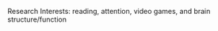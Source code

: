Research Interests: reading, attention, video games, and brain structure/function

<!---
shabkr/shabkr is a ✨ special ✨ repository because its `README.md` (this file) appears on your GitHub profile.
You can click the Preview link to take a look at your changes.
--->
